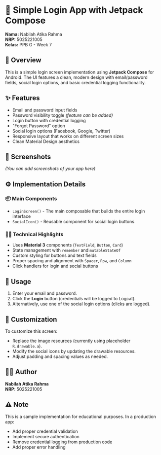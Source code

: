 # 📱 Simple Login App with Jetpack Compose
  **Nama:** Nabilah Atika Rahma  
  **NRP:** 5025221005  
  **Kelas:** PPB G - Week 7

## 📝 Overview
This is a simple login screen implementation using **Jetpack Compose** for Android. The UI features a clean, modern design with email/password fields, social login options, and basic credential logging functionality.

## ✨ Features
- Email and password input fields
- Password visibility toggle *(feature can be added)*
- Login button with credential logging
- "Forgot Password" option
- Social login options (Facebook, Google, Twitter)
- Responsive layout that works on different screen sizes
- Clean Material Design aesthetics

## 📸 Screenshots
*(You can add screenshots of your app here)*

## ⚙️ Implementation Details

### 📦 Main Components
- `LoginScreen()` - The main composable that builds the entire login interface
- `SocialIcon()` - Reusable component for social login buttons

### 🧑‍💻 Technical Highlights
- Uses **Material 3** components (`TextField`, `Button`, `Card`)
- State management with `remember` and `mutableStateOf`
- Custom styling for buttons and text fields
- Proper spacing and alignment with `Spacer`, `Row`, and `Column`
- Click handlers for login and social buttons

## 🚀 Usage
1. Enter your email and password.
2. Click the **Login** button (credentials will be logged to Logcat).
3. Alternatively, use one of the social login options (clicks are logged).

## 🎨 Customization
To customize this screen:
- Replace the image resources (currently using placeholder `R.drawable.a`).
- Modify the social icons by updating the drawable resources.
- Adjust padding and spacing values as needed.

## 👩‍💻 Author
**Nabilah Atika Rahma**  
**NRP**: 5025221005

## ⚠️ Note
This is a sample implementation for educational purposes. In a production app:
- Add proper credential validation
- Implement secure authentication
- Remove credential logging from production code
- Add proper error handling
